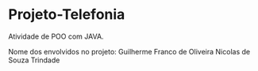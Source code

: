 # Projeto-Telefonia

Atividade de POO com JAVA.

Nome dos envolvidos no projeto:
Guilherme Franco de Oliveira
Nicolas de Souza Trindade

